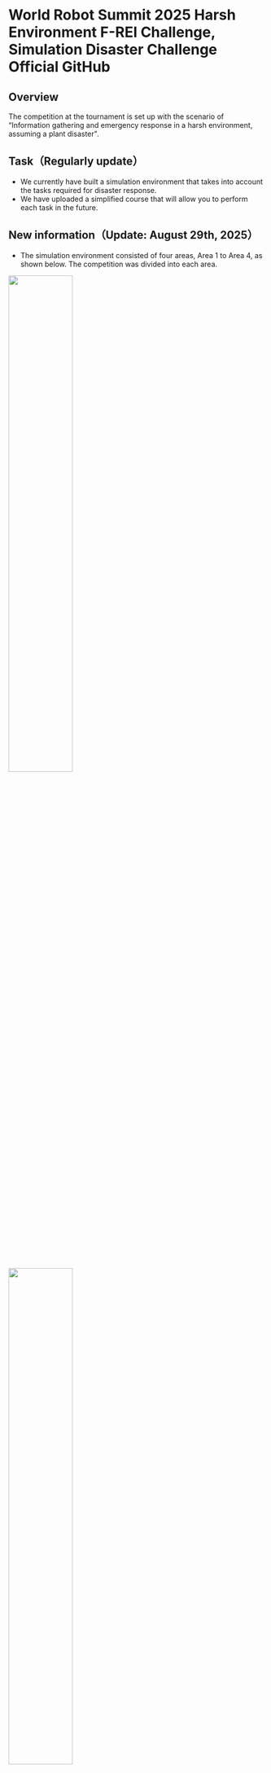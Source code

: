 # World Robot Summit 2025 Harsh Environment F-REI Challenge, Simulation Disaster Challenge Official GitHub

## Overview
The competition at the tournament is set up with the scenario of “Information gathering and emergency response in a harsh environment, assuming a plant disaster".

## Task（Regularly update）
- We currently have built a simulation environment that takes into account the tasks required for disaster response.
- We have uploaded a simplified course that will allow you to perform each task in the future.

## New information（Update: August 29th, 2025）
- The simulation environment consisted of four areas, Area 1 to Area 4, as shown below. The competition was divided into each area.
<img width="50%" src="./fig/wrs2025-plant.png"> 
<img width="50%" src="./fig/wrs2025-plant2.png">

#### Area 1: Lever control, Turning on the light, Opening the door
<img width="50%" src="./fig/area1.png"> 

- The area around the start (Click on the image to view simulation on youtube)

[![](https://img.youtube.com/vi/-OKpuWwvyP4/0.jpg)](https://youtu.be/-OKpuWwvyP4) 

##### Scenario
You use a remote-controlled robot to explore an area where objects are scattered after a plant accident. Since the area is dark, the robot can turn on lights by operating switches to illuminate the area. It will open doors and explore small rooms. To explore the area, the robot must read as many QR codes scattered throughout the area as possible and return to the starting point within the time limit. This area is designed to measure the robot's mobility, operability, and exploration capabilities. Additionally, it is necessary to consider the possibility of limited visibility due to communication issues caused by remote operation, as well as the possibility of sudden power outages.

#### Area 2: Firefighting
<img width="50%" src="./fig/area2.png"> 

- The area around the start (Click on the image to view simulation on youtube)

[![](https://img.youtube.com/vi/RqlraRtlhWA/0.jpg)](https://youtu.be/RqlraRtlhWA) 


##### Scenario
You must explore this area where objects are scattered after a plant disaster. Since there is a fire in this area, the robots take out a fire hose from the fire extinguisher box and put out the fire. Gases (smoke) and liquids (water) leak from pipes in the area, so the robot can stop the leaking fluids by operating the valves. It is also necessary to read the values of the analog meters installed in the plant.To explore this area, the robot must read as many QR codes scattered throughout the area as possible and return to the starting point within the time limit. This area is constructed to measure the movement, manipulation, and search abilities of the robots. In addition, it is necessary to assume that the field of vision will be reduced due to the effects of communication in remote control and that there may be sudden power outages.

#### Area 3: Running up/down stairs and slope 
<img width="50%" src="./fig/area3.png"> 

- The area around the start (Click on the image to view simulation on youtube)

[![](https://img.youtube.com/vi/EvLPmafm8BM/0.jpg)](https://youtu.be/EvLPmafm8BM) 

##### Scenario
You must explore this area where objects are scattered after a plant disaster.
Gases (smoke) and liquids (water) leak from pipes in the area, so the robot can stop the leaking fluids by operating the valves. 
The robots must climb the stairs or ramp, turn the valve on the second floor, and stop the leak.
It is also necessary to read the values of the analog meters installed in the plant. To explore this area, the robot must read as many QR codes scattered throughout the area as possible and return to the starting point within the time limit. This area is constructed to measure the movement, manipulation, and search abilities of the robots. In addition, it is necessary to assume that the field of vision will be reduced due to the effects of communication in remote control and that there may be sudden power outages.

#### Area 4: Entering ducts, tank inspections
<img width="50%" src="./fig/area4.png"> 

- The area around the start (Click on the image to view simulation on youtube)

[![](https://img.youtube.com/vi/f4MrvI26BAk/0.jpg)](https://youtu.be/f4MrvI26BAk) 

##### Scenario
You use the robot, which is UAV, to enter the duct and investigate the tank connected to the duct. The passage connected to the duct is narrow and maze-like, requiring careful exploration to avoid getting lost. On the other hand, Gases (smoke) and liquids (water) leak from pipes in the area, so the UGV can stop the leaking fluids by operating the valves. In order to explore the area, you must read as many QR codes as possible, which are scattered around the area, and move the robot from the start area to the goal area within the time limit. This area is constructed to measure the movement, manipulation and search abilities of the robots. In addition, it is necessary to assume that the field of vision will be reduced due to the effects of communication in remote control, and that there may be sudden power outages.

- As part of the harsh environment challenge, the following video communication noise occasionally occurs. Please operate the robot so that it functions properly, even in the presence of noise.
	- White Noise
	<img width="50%" src="./fig/noise1.png">
 
	- Block Noise
	<img width="50%" src="./fig/noise2.png">

### Ramp
<img width="33%" src="./fig/ramp.png">

- The UGV needs to go up and down the ramp.<br>
- The UGV needs to cross the ramp.

### Catwalk
<img width="33%" src="./fig/catwalk.png">

- The UGV needs to pass through the catwalk (narrow aisle).

### Duct
<img width="33%" src="./fig/duct.png">

- The UAV enters through the duct and inspects the inside of the tank. (If there is air flow, etc., the robot close the valve first.)

### Stairs
<img width="33%" src="./fig/stairs.png">

- The UGV needs to go up and down the stairs.

### Meter
<img width="33%" src="./fig/meter.png">

- The robot needs to read the value shown on the meter.

### QR code
<img width="33%" src="./fig/qr.png">

- You explore the entire area and search for the QR codes as possible. The QR codes are inside the tubes.
  - The robot needs to read them.

### Switch
<img width="33%" src="./fig/switch.png">

- The robot needs to press the specified switch.

### Valve, Lever
<img width="33%" src="./fig/valve.png">

- The UGV needs to turn the valves and levers.
  - You can stop the fluid that is leaking by turning the valve or lever.
  - The value on the meter may change by turning the valve or lever.

### Door
<img width="33%" src="./fig/door.png">

- The robot needs to open the door and enter the interior.

### Truss field
<img width="33%" src="./fig/truss.png">
Go through and explore the truss field with regular tetrahedrons and triangular prisms of pipes.
This object is constructed according to the Standard Disaster Robotics Drone Challenge.
(Ref: Standard Disaster Robotics Drone Challenge Competition field 3, https://wrs.f-rei.go.jp/en/challenge2025/sdrdh.html)

### Fire extinguishing work
#### Step 1:
<img width="33%" src="./fig/fire1.png">

- The robot needs to open the fire extinguisher door and extract the hose.

#### Step 2:
<img width="33%" src="./fig/fire2.png">

- The robot needs to extract the nozzle and connect the nozzle and hose.

#### Step 3:
<img width="33%" src="./fig/fire3.png">

- The robot needs to open the valve inside the fire extinguishing equipment.

#### Step 4:
<img width="33%" src="./fig/fire4.png">

- The robot needs to pull the nozzle lever to extinguish the fire.

## Simulation Environment

Choreonoid is used as the robot simulator in the World Robot Summit 2025 Simulation Disaster Challenge. Moreover, AGX Dynamics is used as a physics engine.

#### AGX Dynamics installation reference
Before constructing the WRS2025 environmental specifications for Choreonoid, please install this software.
- https://choreonoid.org/en/documents/latest/agxdynamics/install/install-agx-ubuntu.html
- Movie for installation (Click on the image to view simulation on youtube)

[![](https://img.youtube.com/vi/SxmwYl_gPEY/0.jpg)](https://youtu.be/SxmwYl_gPEY) 

#### HAIROWorldPlugin installation reference
Please obtain this software before building Choreonoid's WRS2025 environment specification.
Competitors are requested to contact the competition secretariat.
Others should contact JAEA Suzuki at "suzuki.kenta38※jaea.go.jp" .
（Change the ※ to @ when you send us an email. ）

#### How to install Choreonoid
- Requirements
	- OS: Ubuntu22.04，CPU: amd64 (Intel CPU, Ryzen CPU)
	- ROS2: Humble Hawksbill 
	- Cannot be installed on a virtual environment on an Apple Silicon Mac (because the CPU is arm-based)
- Building Choreonoid for the competitor's computer 
	1. Building Choreonoid Without ROS2 for the first time
	2. Rebuilding Choreonoid Without ROS2 For Pre-competition (Already Choreonoid built)
	3. Building Choreonoid for pre-tournament (with ROS2 integration)


#### 1. Building Choreonoid Without ROS2 for the first time
```bash
$ cd
$ git clone https://github.com/choreonoid/choreonoid.git
$ git clone https://github.com/wrs-frei-simulation/WRS-Pre-2024.git choreonoid/ext/WRS2024PRE
$ git clone https://github.com/wrs-frei-simulation/WRS-2025.git choreonoid/ext/WRS2025
```
- **Move ``hairo-world-plugin`` to ``choreonoid/ext/``.**
```bash
$ choreonoid/misc/script/install-requisites-ubuntu-22.04.sh
$ sudo ./choreonoid/ext/hairo-world-plugin/misc/script/install-requisites-ubuntu-22.04.sh
$ cd ~/choreonoid && mkdir build && cd build
$ cmake .. -DBUILD_AGX_DYNAMICS_PLUGIN=ON -DBUILD_AGX_BODYEXTENSION_PLUGIN=ON -DBUILD_WRS2018=ON -DBUILD_SCENE_EFFECTS_PLUGIN=ON -DBUILD_HAIRO_WORLD_PLUGIN=ON -DENABLE_INSTALL_RPATH_USE_LINK_PATH=ON
$ make -j8 # -j8 for 8-core CPU, -jN for N-core CPU

# Run Choreonoid Without ROS2
$ ./bin/choreonoid
```

#### 2. Rebuilding Choreonoid Without ROS2 For WRS2025 (Already Choreonoid built)
```bash
$ cd ~
$ git clone https://github.com/wrs-frei-simulation/WRS-Pre-2024.git choreonoid/ext/WRS2024PRE
$ git clone https://github.com/wrs-frei-simulation/WRS-2025.git choreonoid/ext/WRS2025
```
- **Move ``hairo-world-plugin`` to ``choreonoid/ext/``.**
```bash
$ sudo ./choreonoid/ext/hairo-world-plugin/misc/script/install-requisites-ubuntu-22.04.sh
$ cd ~/choreonoid/build
$ cmake .. -DBUILD_AGX_DYNAMICS_PLUGIN=ON -DBUILD_AGX_BODYEXTENSION_PLUGIN=ON -DBUILD_WRS2018=ON -DBUILD_SCENE_EFFECTS_PLUGIN=ON -DBUILD_HAIRO_WORLD_PLUGIN=ON -DENABLE_INSTALL_RPATH_USE_LINK_PATH=ON
$ make -j8 # -j8 for 8-core CPU, -jN for N-core CPU

# Run Choreonoid Without ROS2
$ ./bin/choreonoid
```

#### 3. Building Choreonoid for WRS2025 (with ROS2 integration)
1. Install ROS2 (Humble Hawksbill) first.
```bash
# Add the ROS 2 apt repository
$ sudo apt install software-properties-common
$ sudo add-apt-repository universe
$ sudo apt update && sudo apt install curl -y
$ sudo curl -sSL https://raw.githubusercontent.com/ros/rosdistro/master/ros.key -o /usr/share/keyrings/ros-archive-keyring.gpg
$ echo "deb [arch=$(dpkg --print-architecture) signed-by=/usr/share/keyrings/ros-archive-keyring.gpg] http://packages.ros.org/ros2/ubuntu $(. /etc/os-release && echo $UBUNTU_CODENAME) main" | sudo tee /etc/apt/sources.list.d/ros2.list > /dev/null

# Install ROS 2 packages
$ sudo apt update
$ sudo apt upgrade
$ sudo apt install ros-humble-desktop
$ sudo apt install ros-humble-compressed-image-transport
$ sudo apt install python3-colcon-common-extensions

# Sourcing the setup script (for bash)
$ echo "source /opt/ros/humble/setup.bash" >> ~/.bashrc
$ source ~/.bashrc
```

- Movie for installation (Click on the image to view simulation on youtube)

[![](https://img.youtube.com/vi/pLnRYuRHtV0/0.jpg)](https://youtu.be/pLnRYuRHtV0) 


2. Install Choreonoid
```bash
# Clean-Build Choreonoid With ROS2
$ mkdir -p ~/ros2_ws/src
$ cd ~/ros2_ws/src
$ git clone https://github.com/choreonoid/choreonoid.git
$ git clone https://github.com/choreonoid/choreonoid_ros.git
$ git clone https://github.com/choreonoid/choreonoid_ros2_mobile_robot_tutorial.git
$ git clone https://github.com/wrs-frei-simulation/WRS-Pre-2024.git choreonoid/ext/WRS2024PRE
$ git clone https://github.com/wrs-frei-simulation/WRS-2025.git choreonoid/ext/WRS2025
```
- **Move ``hairo-world-plugin`` to ``choreonoid/ext/``.**
```bash
$ git clone https://github.com/k38-suzuki/choreonoid_ros2_sample_drone_tutorial.git
$ git clone https://github.com/k38-suzuki/choreonoid_joy2.git
$ choreonoid/misc/script/install-requisites-ubuntu-22.04.sh
$ sudo ./choreonoid/ext/hairo-world-plugin/misc/script/install-requisites-ubuntu-22.04.sh
$ cd ~/ros2_ws
$ colcon build --symlink-install --cmake-args -DBUILD_AGX_DYNAMICS_PLUGIN=ON -DBUILD_AGX_BODYEXTENSION_PLUGIN=ON -DBUILD_WRS2018=ON -DBUILD_SCENE_EFFECTS_PLUGIN=ON -DBUILD_HAIRO_WORLD_PLUGIN=ON -DENABLE_INSTALL_RPATH_USE_LINK_PATH=ON

# Run Choreonoid With ROS2
$ source install/setup.bash
$ ros2 run choreonoid_ros choreonoid
```

- Movie for installation (Click on the image to view simulation on youtube)

[![](https://img.youtube.com/vi/2oGcO8FwFng/0.jpg)](https://youtu.be/2oGcO8FwFng) 


## Practice Environment
Once the above installation is successful, you will be able to set up a practice environment for WRS2025.
<img width="100%" src="./fig/practice.png">

#### In the case of Choreonoid Without ROS2
- 1: Building Choreonoid Without ROS2 for the first time
- 2: Rebuilding Choreonoid Without ROS2 For WRS2025 (Already Choreonoid built)
```bash
$ cd ~
$ cd ~/choreonoid/build
$ ./bin/choreonoid ../ext/WRS2025/registration/registration_m3.yaml --wrs-util M3
```

#### In the case of Choreonoid With ROS2
- 3: Building Choreonoid for WRS2025 (with ROS2 integration)
```bash
$ cd ~
$ cd ~/ros2_ws
$ source install/setup.bash
$ ros2 run choreonoid_ros choreonoid ~/ros2_ws/src/choreonoid/ext/WRS2025/registration/registration_m3.yaml --wrs-util M3
```

## Important Notice（Update: August 29th, 2025）
- Robot simulation will be performed on computers provided by the organizers
	- The specs of the organizer's computer: https://www.amazon.co.jp/dp/B0BTM9SYSX?language=en_US

- Please obtain the simulation results via network communication and operate the robots on your own computers. The computers provided by the organizers will serve as servers, and the computers provided by the competitors will serve as clients.
	- The mobile robot is in a simulation on the organizer's computers and connected to the competitor's computers via the network. This relationship is similar to a real mobile robot connected to a host computers via a network. If a team wishes to use its unique robot or functions in the match, it will submit the robot model and program to the organizers, who will implement it on the competition simulation computers.

- Example movie for configuration (Click on the image to view simulation on youtube)
	- Connection and IP setting
	
 	[![](https://img.youtube.com/vi/xuybtku4VAU/0.jpg)](https://youtu.be/xuybtku4VAU) 

	- Remote Robot Control via ROS2 Communication

	[![](https://img.youtube.com/vi/8PlOL2M9Hno/0.jpg)](https://youtu.be/8PlOL2M9Hno) 

- Note: **Do not use Wi-Fi communication while using this connection method. Choreonoid simulation will slow down while Wi-Fi communication is in use.**
  
### To process Choreonoid on a Nvidia GPU（Update: August 28th, 2025）
1. Select Prime Profiles in "NVIDIA settings".
2. For "Select the GPU you would like to use", select "NVIDIA (Performance Mode)"
<img width="66%" src="./fig/gpu-setting.png">

3. When you launch Choreonoid, if it displays “Driver Profile: NVIDIA Corporation ○○” as shown below, Choreonoid will use the NVIDIA GPU. 
<img width="66%" src="./fig/gpu-choreonoid.png">

- However, when running on a laptop, please perform Choreonoid simulations while connected to a power source (simulations will run slowly if not connected).

## Pre-check list for competitors

1. Obtaining the AGX license and HAIROWorldPlugin
	- Obtain the AGX license from the competition secretariat
	- Apply for use HAIROWorldPlugin and receive the HAIROWorldPlugin.zip file

2. Installing ROS2
	- Install ROS2 appropriate for the OS you are using.

3. Building Choreonoid
	- Build a practice/competition environment by referring to the following page
	- https://github.com/wrs-frei-simulation/WRS-2025?tab=readme-ov-file#simulation-environment

4. Loading practice/competition environment
	- Load the practice/competition environment by referring to the following page
	- https://github.com/wrs-frei-simulation/WRS-2025?tab=readme-ov-file#practice-environment 

5. Introducing your robots to the environment
	- Introduce your own robot into a environment by referring to the following page
	- https://github.com/wrs-frei-simulation/WRS-2025/blob/main/place_robot.md

## 2024 Pre-tournament
- 2024 Pre-tournament Official GitHub page: https://github.com/wrs-frei-simulation/WRS-Pre-2024

- Sample movie (Click on the image to view simulation on youtube)
  - Overview of the entire area
    
    [![](https://img.youtube.com/vi/Oi1t4SQqD-A/0.jpg)](https://www.youtube.com/watch?v=Oi1t4SQqD-A) 
	
  - Robot simulation

    [![](https://img.youtube.com/vi/b9BqyA2T81Y/0.jpg)](https://www.youtube.com/watch?v=b9BqyA2T81Y)
     
  - Simulation of air duct intrusion affected by air flow

    [![](https://img.youtube.com/vi/iCsacqRvRAQ/0.jpg)](https://www.youtube.com/watch?v=iCsacqRvRAQ)

- Live Broadcast
  - Preliminary contest: https://www.youtube.com/watch?v=bKAUXahBdgg
  - Final: https://www.youtube.com/watch?v=ruW7kajVFAw
